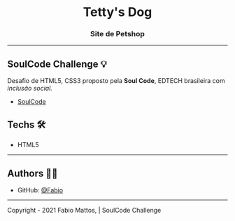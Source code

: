 
<h1 align="center">Tetty's Dog </h1>
<h3 align="center">Site de Petshop</h3>

---

## SoulCode Challenge 💡

Desafio de HTML5, CSS3 proposto pela <strong>Soul Code</strong>, EDTECH brasileira com <i>inclusão social.</i>

- <a href="https://soulcodeacademy.org/">SoulCode</a>

## Techs 🛠

- HTML5


---

## Authors 👨‍💻

- GitHub: [@Fabio](https://github.com/fabiomdg1)

---

Copyright - 2021 Fabio Mattos, | SoulCode Challenge
